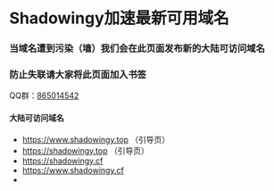 # Shadowingy加速最新可用域名

### 当域名遭到污染（墙）我们会在此页面发布新的大陆可访问域名
### 防止失联请大家将此页面加入书签

QQ群：[865014542](https://wpa.qq.com/msgrd?v=3&uin=3120176288&site=qq&menu=yes)

#### 大陆可访问域名
- https://www.shadowingy.top   （引导页）
- https://shadowingy.top  （引导页）
- https://shadowingy.cf
- https://www.shadowingy.cf
- 
